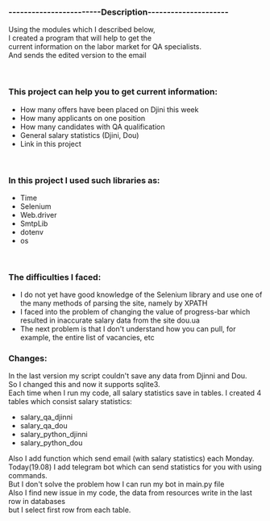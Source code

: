 <h3>------------------------Description---------------------</h3>
<p>Using the modules which I described below,<br>
I created a program that will help to get the<br>
current information on the labor market for QA specialists.<br>
And sends the edited version to the email</p>
<br>


<h3>This project can help you to get current information:</h3>
<ul>
    <li>How many offers have been placed on Djini this week</li>
    <li>How many applicants on one position</li> 
    <li>How many candidates with QA qualification</li>
    <li>General salary statistics (Djini, Dou)</li>
    <li>Link in this project</li> 
</ul>

<br>
<h3>In this project I used such libraries as:</h3>
<ul>
    <li>Time</li> 
    <li>Selenium</li>
    <li>Web.driver</li>
    <li>SmtpLib</li>
    <li>dotenv</li>
    <li>os</li>
</ul>
<br>

<h3>The difficulties I faced:</h3>
<ul>
<li>I do not yet have good knowledge of the Selenium library and 
use one of the many methods of parsing the site, namely by XPATH</li>

<li>I faced into the problem of changing the value of progress-bar
which resulted in inaccurate salary data from the site dou.ua</li>

<li>The next problem is that I don't understand how you can pull,
for example, the entire list of vacancies, etc</li>
</ul>



<h3>Changes:</h3>
In the last version my script couldn't save any data from Djinni and Dou.<br>
So I changed this and now it supports sqlite3.<br> Each time when I run my code, all salary statistics
save in tables. I created 4 tables which consist salary statistics:
<ul>

<li>salary_qa_djinni</li>
<li>salary_qa_dou</li>
<li>salary_python_djinni</li>
<li>salary_python_dou</li>

</ul>
<p>
Also I add function which send email (with salary statistics) each Monday.<br>
Today(19.08) I add telegram bot which can send statistics for you with using commands.<br>
But I don't solve the problem how I can run my bot in main.py file <br>
Also I find new issue in my code, the data from resources write in the last row in databases<br> 
but I select first row from each table.<br>
</p>



